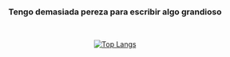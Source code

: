 <h3 align="center">
Tengo demasiada pereza para escribir algo grandioso
</h3>

<br><p align="center">
[![Top Langs](https://github-readme-stats.vercel.app/api/top-langs/?username=regicidios&layout=compact&theme=midnight-purple)](https://github.com/anuraghazra/github-readme-stats)</p>
